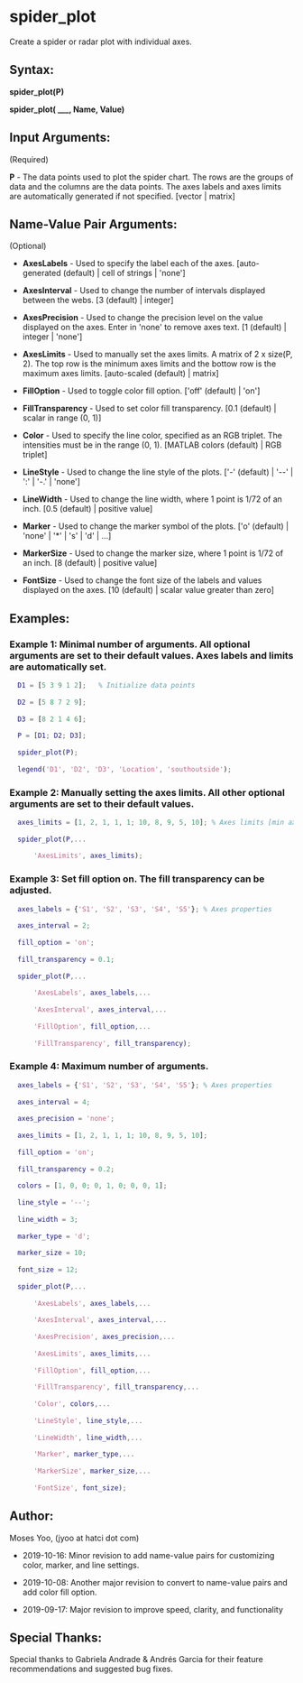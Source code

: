 # spider_plot
Create a spider or radar plot with individual axes.

## Syntax:
  **spider_plot(P)**
  

  **spider_plot( ___, Name, Value)**

## Input Arguments:
  (Required)
  
  **P**                - The data points used to plot the spider chart. The
                     rows are the groups of data and the columns are the
                     data points. The axes labels and axes limits are
                     automatically generated if not specified.
                     [vector | matrix]

## Name-Value Pair Arguments:
  (Optional)
  
  - **AxesLabels**       - Used to specify the label each of the axes.
                     [auto-generated (default) | cell of strings | 'none']

  - **AxesInterval**     - Used to change the number of intervals displayed
                     between the webs.
                     [3 (default) | integer]

  - **AxesPrecision**    - Used to change the precision level on the value
                     displayed on the axes. Enter in 'none' to remove
                     axes text.
                     [1 (default) | integer | 'none']

  - **AxesLimits**       - Used to manually set the axes limits. A matrix of
                     2 x size(P, 2). The top row is the minimum axes
                     limits and the bottow row is the maximum axes limits.
                     [auto-scaled (default) | matrix]

  - **FillOption**       - Used to toggle color fill option.
                     ['off' (default) | 'on']

  - **FillTransparency** - Used to set color fill transparency.
                     [0.1 (default) | scalar in range (0, 1)]
                     
  - **Color**            - Used to specify the line color, specified as an RGB
                     triplet. The intensities must be in the range (0, 1).
                     [MATLAB colors (default) | RGB triplet]

  - **LineStyle**        - Used to change the line style of the plots.
                     ['-' (default) | '--' | ':' | '-.' | 'none']

  - **LineWidth**        - Used to change the line width, where 1 point is 
                     1/72 of an inch.
                     [0.5 (default) | positive value]

  - **Marker**           - Used to change the marker symbol of the plots.
                     ['o' (default) | 'none' | '*' | 's' | 'd' | ...]

  - **MarkerSize**       - Used to change the marker size, where 1 point is
                     1/72 of an inch.
                     [8 (default) | positive value]
                     
  - **FontSize**         - Used to change the font size of the labels and
                     values displayed on the axes.
                     [10 (default) | scalar value greater than zero]

## Examples:
  ### Example 1: Minimal number of arguments. All optional arguments are set to their default values. Axes labels and limits are automatically set.
```matlab
  D1 = [5 3 9 1 2];   % Initialize data points
  
  D2 = [5 8 7 2 9];
  
  D3 = [8 2 1 4 6];
  
  P = [D1; D2; D3];
  
  spider_plot(P);
  
  legend('D1', 'D2', 'D3', 'Location', 'southoutside');
```

  ### Example 2: Manually setting the axes limits. All other optional arguments are set to their default values.
```matlab
  axes_limits = [1, 2, 1, 1, 1; 10, 8, 9, 5, 10]; % Axes limits [min axes limits; max axes limits]
  
  spider_plot(P,...
  
      'AxesLimits', axes_limits);
```

  ### Example 3: Set fill option on. The fill transparency can be adjusted.
```matlab
  axes_labels = {'S1', 'S2', 'S3', 'S4', 'S5'}; % Axes properties
  
  axes_interval = 2;
  
  fill_option = 'on';
  
  fill_transparency = 0.1;
  
  spider_plot(P,...
  
      'AxesLabels', axes_labels,...
      
      'AxesInterval', axes_interval,...
      
      'FillOption', fill_option,...
      
      'FillTransparency', fill_transparency);
```

  ### Example 4: Maximum number of arguments.
```matlab
  axes_labels = {'S1', 'S2', 'S3', 'S4', 'S5'}; % Axes properties
  
  axes_interval = 4;
  
  axes_precision = 'none';
  
  axes_limits = [1, 2, 1, 1, 1; 10, 8, 9, 5, 10];
  
  fill_option = 'on';
  
  fill_transparency = 0.2;
  
  colors = [1, 0, 0; 0, 1, 0; 0, 0, 1];
  
  line_style = '--';
  
  line_width = 3;
  
  marker_type = 'd';
  
  marker_size = 10;
  
  font_size = 12;
  
  spider_plot(P,...
  
      'AxesLabels', axes_labels,...
      
      'AxesInterval', axes_interval,...
      
      'AxesPrecision', axes_precision,...
      
      'AxesLimits', axes_limits,...
      
      'FillOption', fill_option,...
      
      'FillTransparency', fill_transparency,...
      
      'Color', colors,...
      
      'LineStyle', line_style,...
      
      'LineWidth', line_width,...
      
      'Marker', marker_type,...
      
      'MarkerSize', marker_size,...
      
      'FontSize', font_size);
```

## Author:
  Moses Yoo, (jyoo at hatci dot com)
  
  - 2019-10-16: Minor revision to add name-value pairs for customizing color, marker, and line settings.
  
  - 2019-10-08: Another major revision to convert to name-value pairs and add color fill option.
  
  - 2019-09-17: Major revision to improve speed, clarity, and functionality

## Special Thanks:
  Special thanks to Gabriela Andrade & Andrés Garcia for their feature recommendations and suggested bug fixes.
